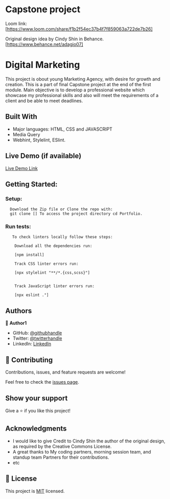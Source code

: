 # Capstone project 

Loom link: [https://www.loom.com/share/f1b2f54ec37b4f7f859063a722de7b26]

Original design idea by Cindy Shin in Behance.[https://www.behance.net/adagio07]

# Digital Marketing

This project is obout young Marketing Agency, with desire for growth and creation. This is a part of final Capstone project at the end of the first module. Main objective is to develop a professional website which showcase my professional skills and also will meet the requirements of a client and be able to meet deadlines.


## Built With

- Major languages: HTML, CSS and JAVASCRIPT
- Media Query
- Webhint, Stylelint, ESlint.

## Live Demo (if available)

[Live Demo Link](https://digia3d.github.io/Capstone/)


## Getting Started:
### Setup: 
      Download the Zip file or Clone the repo with:
      git clone [] To access the project directory cd Portfolio.

### Run tests:
       To check linters locally follow these steps:

        Download all the dependencies run:

        [npm install]

        Track CSS linter errors run:

        [npx stylelint "**/*.{css,scss}"]


        Track JavaScript linter errors run:

        [npx eslint ."]

## Authors

👤 **Author1**

- GitHub: [@githubhandle](https://github.com/digia3d)
- Twitter: [@twitterhandle](https://twitter.com/AleksandraUjva1)
- LinkedIn: [LinkedIn](https://www.linkedin.com/in/aleksandra-ujvari-85235a210/)


## 🤝 Contributing

Contributions, issues, and feature requests are welcome!

Feel free to check the [issues page](https://github.com/digia3d/Capstone/issues).

## Show your support

Give a ⭐️ if you like this project!

## Acknowledgments

- I would like to give Credit to Cindy Shin the author of the original design, as required by the      Creative Commons License.
- A great thanks to My coding partners, morning session team, and standup team Partners for their contributions.
- etc

## 📝 License

This project is [MIT](./MIT.md) licensed.